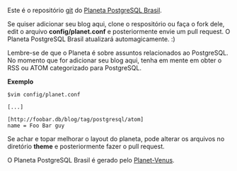 Este é o repositório [git](http://git-scm.com/) do [Planeta PostgreSQL Brasil](http://planeta.postgresql.org.br).

Se quiser adicionar seu blog aqui, clone o respositório ou faça o fork dele, edit o arquivo **config/planet.conf** e posteriormente envie um pull request. O Planeta PostgreSQL Brasil atualizará automagicamente. :)

Lembre-se de que o Planeta é sobre assuntos relacionados ao PostgreSQL. No momento que for adicionar seu blog aqui, tenha em mente em obter o RSS ou ATOM categorizado para PostgreSQL. 

**Exemplo**
```
$vim config/planet.conf

[...]

[http://foobar.db/blog/tag/postgresql/atom]
name = Foo Bar guy

```

Se achar e topar  melhorar o layout do planeta, pode alterar os arquivos no diretório **theme** e posteriormente fazer o pull request. 


O Planeta PostgreSQL Brasil é gerado pelo [Planet-Venus](http://intertwingly.net/code/venus/).
